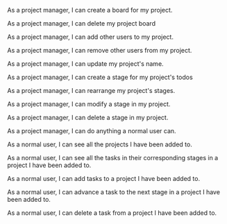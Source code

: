 As a project manager, I can create a board for my project.

As a project manager, I can delete my project board

As a project manager, I can add other users to my project.

As a project manager, I can remove other users from my project.

As a project manager, I can update my project's name.

As a project manager, I can create a stage for my project's todos

As a project manager, I can rearrange my project's stages.

As a project manager, I can modify a stage in my project.

As a project manager, I can delete a stage in my project.

As a project manager, I can do anything a normal user can.

As a normal user, I can see all the projects I have been added to.

As a normal user, I can see all the tasks in their corresponding stages in a project I have been added to.

As a normal user, I can add tasks to a project I have been added to.

As a normal user, I can advance a task to the next stage in a project I have been added to.

As a normal user, I can delete a task from a project I have been added to.
